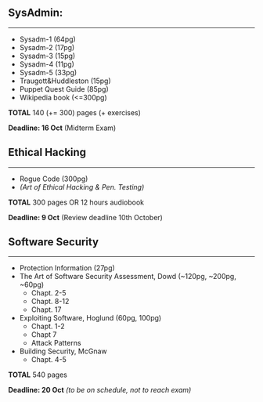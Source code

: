 ## SysAdmin:
----------------------
* Sysadm-1 (64pg)
* Sysadm-2 (17pg)
* Sysadm-3 (15pg)
* Sysadm-4 (11pg)
* Sysadm-5 (33pg)
* Traugott&Huddleston (15pg)
* Puppet Quest Guide (85pg)
* Wikipedia book (<=300pg)

**TOTAL** 140 (+= 300) pages (+ exercises)

**Deadline: 16 Oct** (Midterm Exam)

## Ethical Hacking
----------------------
* Rogue Code (300pg) 
* *(Art of Ethical Hacking & Pen. Testing)*

**TOTAL** 300 pages OR 12 hours audiobook

**Deadline: 9 Oct** (Review deadline 10th October)

## Software Security
----------------------
* Protection Information (27pg)
* The Art of Software Security Assessment, Dowd (~120pg, ~200pg, ~60pg)
	* Chapt. 2-5
	* Chapt. 8-12
	* Chapt. 17
* Exploiting Software, Hoglund (60pg, 100pg)
	* Chapt. 1-2
	* Chapt 7
	* Attack Patterns
* Building Security, McGnaw
	* Chapt. 4-5

**TOTAL** 540 pages

**Deadline: 20 Oct** *(to be on schedule, not to reach exam)*

